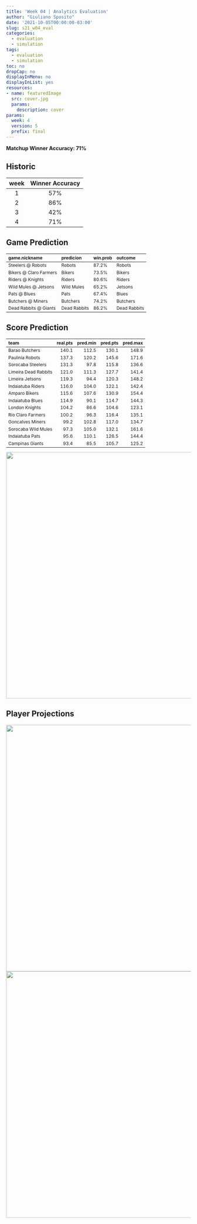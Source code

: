 ```yaml
---
title: 'Week 04 | Analytics Evaluation'
author: "Giuliano Sposito"
date: '2021-10-05T00:00:00-03:00'
slug: s21_w04_eval
categories:
  - evaluation
  - simulation
tags:
  - evaluation
  - simulation
toc: no
dropCap: no
displayInMenu: no
displayInList: yes
resources:
- name: featuredImage
  src: cover.jpg
  params:
    description: cover
params:
  week: 4
  version: 5
  prefix: final
---
```

<script src="{{< blogdown/postref >}}index_files/kePrint/kePrint.js"></script>
<link href="{{< blogdown/postref >}}index_files/lightable/lightable.css" rel="stylesheet" />
<script src="{{< blogdown/postref >}}index_files/kePrint/kePrint.js"></script>
<link href="{{< blogdown/postref >}}index_files/lightable/lightable.css" rel="stylesheet" />

**Matchup Winner Accuracy: 71%**

<!--more-->

## Historic

| week | Winner Accuracy |
|:----:|:---------------:|
| 1    |       57%       |
| 2    |       86%       |
| 3    |       42%       |
| 4    |       71%       |







## Game Prediction

<table class="table" style="font-size: 12px; margin-left: auto; margin-right: auto;">
 <thead>
  <tr>
   <th style="text-align:left;"> game.nickname </th>
   <th style="text-align:left;"> predicion </th>
   <th style="text-align:left;"> win.prob </th>
   <th style="text-align:left;"> outcome </th>
  </tr>
 </thead>
<tbody>
  <tr>
   <td style="text-align:left;"> Steelers @ Robots </td>
   <td style="text-align:left;"> Robots </td>
   <td style="text-align:left;"> 87.2% </td>
   <td style="text-align:left;"> Robots </td>
  </tr>
  <tr>
   <td style="text-align:left;"> Bikers @ Claro Farmers </td>
   <td style="text-align:left;"> Bikers </td>
   <td style="text-align:left;"> 73.5% </td>
   <td style="text-align:left;"> Bikers </td>
  </tr>
  <tr>
   <td style="text-align:left;"> Riders @ Knights </td>
   <td style="text-align:left;"> Riders </td>
   <td style="text-align:left;"> 80.6% </td>
   <td style="text-align:left;"> Riders </td>
  </tr>
  <tr>
   <td style="text-align:left;"> Wild Mules @ Jetsons </td>
   <td style="text-align:left;"> Wild Mules </td>
   <td style="text-align:left;"> 65.2% </td>
   <td style="text-align:left;"> Jetsons </td>
  </tr>
  <tr>
   <td style="text-align:left;"> Pats @ Blues </td>
   <td style="text-align:left;"> Pats </td>
   <td style="text-align:left;"> 67.4% </td>
   <td style="text-align:left;"> Blues </td>
  </tr>
  <tr>
   <td style="text-align:left;"> Butchers @ Miners </td>
   <td style="text-align:left;"> Butchers </td>
   <td style="text-align:left;"> 74.2% </td>
   <td style="text-align:left;"> Butchers </td>
  </tr>
  <tr>
   <td style="text-align:left;"> Dead Rabbits @ Giants </td>
   <td style="text-align:left;"> Dead Rabbits </td>
   <td style="text-align:left;"> 86.2% </td>
   <td style="text-align:left;"> Dead Rabbits </td>
  </tr>
</tbody>
</table>


## Score Prediction

<table class="table" style="font-size: 12px; margin-left: auto; margin-right: auto;">
 <thead>
  <tr>
   <th style="text-align:left;"> team </th>
   <th style="text-align:right;"> real.pts </th>
   <th style="text-align:right;"> pred.min </th>
   <th style="text-align:right;"> pred.pts </th>
   <th style="text-align:right;"> pred.max </th>
  </tr>
 </thead>
<tbody>
  <tr>
   <td style="text-align:left;"> Barao Butchers </td>
   <td style="text-align:right;"> 140.1 </td>
   <td style="text-align:right;"> 112.5 </td>
   <td style="text-align:right;"> 130.1 </td>
   <td style="text-align:right;"> 148.9 </td>
  </tr>
  <tr>
   <td style="text-align:left;"> Paulinia Robots </td>
   <td style="text-align:right;"> 137.3 </td>
   <td style="text-align:right;"> 120.2 </td>
   <td style="text-align:right;"> 145.6 </td>
   <td style="text-align:right;"> 171.6 </td>
  </tr>
  <tr>
   <td style="text-align:left;"> Sorocaba Steelers </td>
   <td style="text-align:right;"> 131.3 </td>
   <td style="text-align:right;"> 97.8 </td>
   <td style="text-align:right;"> 115.8 </td>
   <td style="text-align:right;"> 136.6 </td>
  </tr>
  <tr>
   <td style="text-align:left;"> Limeira Dead Rabbits </td>
   <td style="text-align:right;"> 121.0 </td>
   <td style="text-align:right;"> 111.3 </td>
   <td style="text-align:right;"> 127.7 </td>
   <td style="text-align:right;"> 141.4 </td>
  </tr>
  <tr>
   <td style="text-align:left;"> Limeira Jetsons </td>
   <td style="text-align:right;"> 119.3 </td>
   <td style="text-align:right;"> 94.4 </td>
   <td style="text-align:right;"> 120.3 </td>
   <td style="text-align:right;"> 148.2 </td>
  </tr>
  <tr>
   <td style="text-align:left;"> Indaiatuba Riders </td>
   <td style="text-align:right;"> 116.0 </td>
   <td style="text-align:right;"> 104.0 </td>
   <td style="text-align:right;"> 122.1 </td>
   <td style="text-align:right;"> 142.4 </td>
  </tr>
  <tr>
   <td style="text-align:left;"> Amparo Bikers </td>
   <td style="text-align:right;"> 115.6 </td>
   <td style="text-align:right;"> 107.6 </td>
   <td style="text-align:right;"> 130.9 </td>
   <td style="text-align:right;"> 154.4 </td>
  </tr>
  <tr>
   <td style="text-align:left;"> Indaiatuba Blues </td>
   <td style="text-align:right;"> 114.9 </td>
   <td style="text-align:right;"> 90.1 </td>
   <td style="text-align:right;"> 114.7 </td>
   <td style="text-align:right;"> 144.3 </td>
  </tr>
  <tr>
   <td style="text-align:left;"> London Knights </td>
   <td style="text-align:right;"> 104.2 </td>
   <td style="text-align:right;"> 86.6 </td>
   <td style="text-align:right;"> 104.6 </td>
   <td style="text-align:right;"> 123.1 </td>
  </tr>
  <tr>
   <td style="text-align:left;"> Rio Claro Farmers </td>
   <td style="text-align:right;"> 100.2 </td>
   <td style="text-align:right;"> 96.3 </td>
   <td style="text-align:right;"> 116.4 </td>
   <td style="text-align:right;"> 135.1 </td>
  </tr>
  <tr>
   <td style="text-align:left;"> Goncalves Miners </td>
   <td style="text-align:right;"> 99.2 </td>
   <td style="text-align:right;"> 102.8 </td>
   <td style="text-align:right;"> 117.0 </td>
   <td style="text-align:right;"> 134.7 </td>
  </tr>
  <tr>
   <td style="text-align:left;"> Sorocaba Wild Mules </td>
   <td style="text-align:right;"> 97.3 </td>
   <td style="text-align:right;"> 105.0 </td>
   <td style="text-align:right;"> 132.1 </td>
   <td style="text-align:right;"> 161.6 </td>
  </tr>
  <tr>
   <td style="text-align:left;"> Indaiatuba Pats </td>
   <td style="text-align:right;"> 95.6 </td>
   <td style="text-align:right;"> 110.1 </td>
   <td style="text-align:right;"> 126.5 </td>
   <td style="text-align:right;"> 144.4 </td>
  </tr>
  <tr>
   <td style="text-align:left;"> Campinas Giants </td>
   <td style="text-align:right;"> 93.4 </td>
   <td style="text-align:right;"> 85.5 </td>
   <td style="text-align:right;"> 105.7 </td>
   <td style="text-align:right;"> 125.2 </td>
  </tr>
</tbody>
</table>


<img src="{{< blogdown/postref >}}index_files/figure-html/scoreChart-1.png" width="672" />

## Player Projections

<img src="{{< blogdown/postref >}}index_files/figure-html/pointsProj-1.png" width="672" />

<img src="{{< blogdown/postref >}}index_files/figure-html/projErrors-1.png" width="672" />

